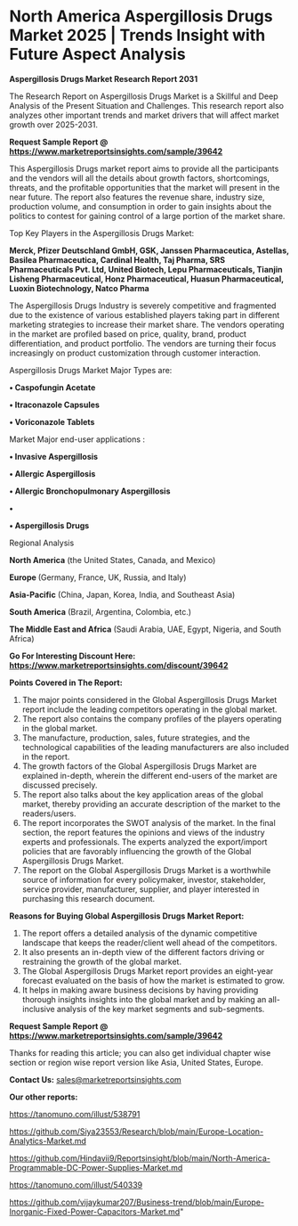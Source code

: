 # North America Aspergillosis Drugs Market 2025 | Trends Insight with Future Aspect Analysis

<strong>Aspergillosis Drugs Market Research Report 2031</strong>

The Research Report on Aspergillosis Drugs Market is a Skillful and Deep Analysis of the Present Situation and Challenges. This research report also analyzes other important trends and market drivers that will affect market growth over 2025-2031.

<strong>Request Sample Report @ <a href=https://www.marketreportsinsights.com/sample/39642>https://www.marketreportsinsights.com/sample/39642</a></strong>

This Aspergillosis Drugs market report aims to provide all the participants and the vendors will all the details about growth factors, shortcomings, threats, and the profitable opportunities that the market will present in the near future. The report also features the revenue share, industry size, production volume, and consumption in order to gain insights about the politics to contest for gaining control of a large portion of the market share.

Top Key Players in the Aspergillosis Drugs Market:

<strong>Merck, Pfizer Deutschland GmbH, GSK, Janssen Pharmaceutica, Astellas, Basilea Pharmaceutica, Cardinal Health, Taj Pharma, SRS Pharmaceuticals Pvt. Ltd, United Biotech, Lepu Pharmaceuticals, Tianjin Lisheng Pharmaceutical, Honz Pharmaceutical, Huasun Pharmaceutical, Luoxin Biotechnology, Natco Pharma</strong>

The Aspergillosis Drugs Industry is severely competitive and fragmented due to the existence of various established players taking part in different marketing strategies to increase their market share. The vendors operating in the market are profiled based on price, quality, brand, product differentiation, and product portfolio. The vendors are turning their focus increasingly on product customization through customer interaction.

Aspergillosis Drugs Market Major Types are:

<strong>•  Caspofungin Acetate

•  Itraconazole Capsules

•  Voriconazole Tablets</strong>

Market Major end-user applications :

<strong>•  Invasive Aspergillosis

•  Allergic Aspergillosis

•  Allergic Bronchopulmonary Aspergillosis

•  

•  Aspergillosis Drugs</strong>

Regional Analysis

</u><strong><b>North America</b></strong> (the United States, Canada, and Mexico)

<strong><b>Europe </b></strong>(Germany, France, UK, Russia, and Italy)

<strong><b>Asia-Pacific</b></strong> (China, Japan, Korea, India, and Southeast Asia)

<strong><b>South America</b></strong> (Brazil, Argentina, Colombia, etc.)

<strong><b>The Middle East and Africa</b></strong> (Saudi Arabia, UAE, Egypt, Nigeria, and South Africa)

<strong>Go For Interesting Discount Here: <a href=https://www.marketreportsinsights.com/discount/39642>https://www.marketreportsinsights.com/discount/39642</a></strong>

<strong>Points Covered in The Report:</strong>
<ol>
  <li>The major points considered in the Global Aspergillosis Drugs Market report include the leading competitors operating in the global market.</li>
  <li>The report also contains the company profiles of the players operating in the global market.</li>
  <li>The manufacture, production, sales, future strategies, and the technological capabilities of the leading manufacturers are also included in the report.</li>
  <li>The growth factors of the Global Aspergillosis Drugs Market are explained in-depth, wherein the different end-users of the market are discussed precisely.</li>
  <li>The report also talks about the key application areas of the global market, thereby providing an accurate description of the market to the readers/users.</li>
  <li>The report incorporates the SWOT analysis of the market. In the final section, the report features the opinions and views of the industry experts and professionals. The experts analyzed the export/import policies that are favorably influencing the growth of the Global Aspergillosis Drugs Market.</li>
  <li>The report on the Global Aspergillosis Drugs Market is a worthwhile source of information for every policymaker, investor, stakeholder, service provider, manufacturer, supplier, and player interested in purchasing this research document.</li>
</ol>
<strong>Reasons for Buying Global Aspergillosis Drugs Market Report:</strong>

<ol>
  <li>The report offers a detailed analysis of the dynamic competitive landscape that keeps the reader/client well ahead of the competitors.</li>
  <li>It also presents an in-depth view of the different factors driving or restraining the growth of the global market.</li>
  <li>The Global Aspergillosis Drugs Market report provides an eight-year forecast evaluated on the basis of how the market is estimated to grow.</li>
  <li>It helps in making aware business decisions by having providing thorough insights insights into the global market and by making an all-inclusive analysis of the key market segments and sub-segments.</li>
</ol>
<strong>Request Sample Report @ <a href=https://www.marketreportsinsights.com/sample/39642>https://www.marketreportsinsights.com/sample/39642</a></strong>


Thanks for reading this article; you can also get individual chapter wise section or region wise report version like Asia, United States, Europe.

<strong>Contact Us:</strong>
sales@marketreportsinsights.com

<strong>Our other reports:</strong>

<a href=https://tanomuno.com/illust/538791>https://tanomuno.com/illust/538791</a>

<a href=https://github.com/Siya23553/Research/blob/main/Europe-Location-Analytics-Market.md>https://github.com/Siya23553/Research/blob/main/Europe-Location-Analytics-Market.md</a>

<a href=https://github.com/Hindavii9/Reportsinsight/blob/main/North-America-Programmable-DC-Power-Supplies-Market.md>https://github.com/Hindavii9/Reportsinsight/blob/main/North-America-Programmable-DC-Power-Supplies-Market.md</a>

<a href=https://tanomuno.com/illust/540339>https://tanomuno.com/illust/540339</a>

<a href=https://github.com/vijaykumar207/Business-trend/blob/main/Europe-Inorganic-Fixed-Power-Capacitors-Market.md>https://github.com/vijaykumar207/Business-trend/blob/main/Europe-Inorganic-Fixed-Power-Capacitors-Market.md</a>"
